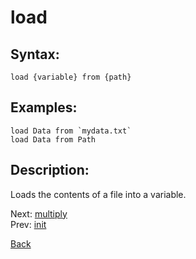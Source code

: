 # load

## Syntax:
`load {variable} from {path}`

## Examples:
``load Data from `mydata.txt` ``  
`load Data from Path`

## Description:
Loads the contents of a file into a variable.

Next: [multiply](multiply.md)  
Prev: [init](init.md)

[Back](../../README.md)
